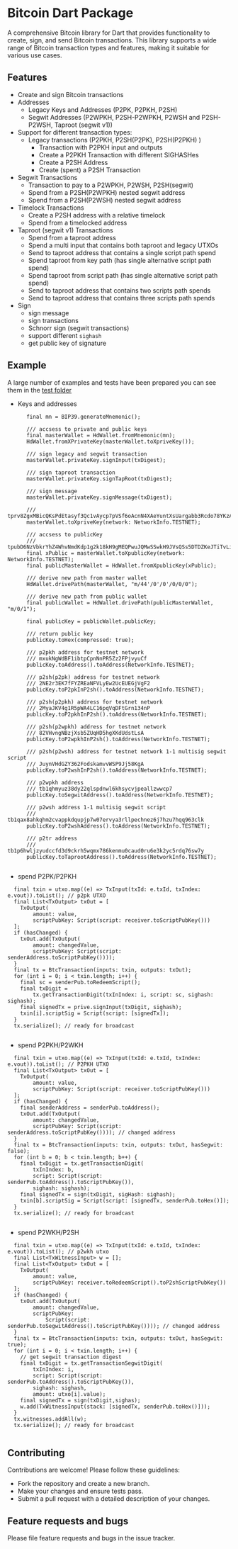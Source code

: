 # Bitcoin Dart Package

A comprehensive Bitcoin library for Dart that provides functionality to create, sign, and send Bitcoin transactions. This library supports a wide range of Bitcoin transaction types and features, making it suitable for various use cases.

## Features

- Create and sign Bitcoin transactions
- Addresses
  - Legacy Keys and Addresses (P2PK, P2PKH, P2SH)
  - Segwit Addresses (P2WPKH, P2SH-P2WPKH, P2WSH and P2SH-P2WSH, Taproot (segwit v1))
- Support for different transaction types:
  - Legacy transactions (P2PKH, P2SH(P2PK), P2SH(P2PKH) )
      - Transaction with P2PKH input and outputs
      - Create a P2PKH Transaction with different SIGHASHes
      - Create a P2SH Address
      - Create (spent) a P2SH Transaction
- Segwit Transactions
  - Transaction to pay to a P2WPKH, P2WSH, P2SH(segwit)
  - Spend from a P2SH(P2WPKH) nested segwit address
  - Spend from a P2SH(P2WSH) nested segwit address
- Timelock Transactions
  - Create a P2SH address with a relative timelock
  - Spend from a timelocked address
- Taproot (segwit v1) Transactions
  - Spend from a taproot address
  - Spend a multi input that contains both taproot and legacy UTXOs
  - Send to taproot address that contains a single script path spend
  - Spend taproot from key path (has single alternative script path spend)
  - Spend taproot from script path (has single alternative script path spend)
  - Send to taproot address that contains two scripts path spends
  - Send to taproot address that contains three scripts path spends
- Sign
  - sign message
  - sign transactions
  - Schnorr sign (segwit transactions)
  - support different `sighash`
  - get public key of signature

## Example
A large number of examples and tests have been prepared you can see them in the [test folder](https://github.com/MohsenHaydari/bitcoin/tree/main/test)

- Keys and addresses
```
      final mn = BIP39.generateMnemonic();

      /// accsess to private and public keys
      final masterWallet = HdWallet.fromMnemonic(mn);
      HdWallet.fromXPrivateKey(masterWallet.toXpriveKey());

      /// sign legacy and segwit transaction
      masterWallet.privateKey.signInput(txDigest);

      /// sign taproot transaction
      masterWallet.privateKey.signTapRoot(txDigest);

      /// sign message
      masterWallet.privateKey.signMessage(txDigest);

      /// tprv8ZgxMBicQKsPdEtasyf3Qc1vAycp7pVSf6oAcnN4XAeYuntXsUargabb3Rcdo78YKzAxARfVLah4nfkUfYDrWodRWA9YEstwSrV5ZNvApvt
      masterWallet.toXpriveKey(network: NetworkInfo.TESTNET);

      /// accsess to publicKey
      /// tpubD6NzVbkrYhZ4WhvNmdKdp1g2k18kH9gMEQPwuJQMwSSwkH9JVsQSs5DTDZKeJTiTvLinuTwdL4zf6CJAWE79VwhxHn9tDcq33Xj7BgLKZEH
      final xPublic = masterWallet.toXpublicKey(network: NetworkInfo.TESTNET);
      final publicMasterWallet = HdWallet.fromXpublicKey(xPublic);

      /// derive new path from master wallet
      HdWallet.drivePath(masterWallet, "m/44'/0'/0'/0/0/0");

      /// derive new path from public wallet
      final publicWallet = HdWallet.drivePath(publicMasterWallet, "m/0/1");

      final publicKey = publicWallet.publicKey;

      /// return public key
      publicKey.toHex(compressed: true);

      /// p2pkh address for testnet network
      /// mxukNgWdBF1ibtpCpnNnPR5Zz2FPjvyuCf
      publicKey.toAddress().toAddress(NetworkInfo.TESTNET);

      /// p2sh(p2pk) address for testnet network
      /// 2NE2r3EK7fFYZREaNFVLyEw2UcEUEGjVgF2
      publicKey.toP2pkInP2sh().toAddress(NetworkInfo.TESTNET);

      /// p2sh(p2pkh) address for testnet network
      /// 2MyaJKV4g1R5pWA4LC16pqVqDFtGrn134nP
      publicKey.toP2pkhInP2sh().toAddress(NetworkInfo.TESTNET);

      /// p2sh(p2wpkh) address for testnet network
      /// 82VHvngNBzjXsb5ZUqHD5hgXKdUdstLsA
      publicKey.toP2wpkhInP2sh().toAddress(NetworkInfo.TESTNET);

      /// p2sh(p2wsh) address for testnet network 1-1 multisig segwit script
      /// JuynVHdGZY362FodskamvvWSP9Jj58KgA
      publicKey.toP2wshInP2sh().toAddress(NetworkInfo.TESTNET);

      /// p2wpkh address
      /// tb1qhmyuz38dy22qlspdnwl6khsycvjpeallzwwcp7
      publicKey.toSegwitAddress().toAddress(NetworkInfo.TESTNET);

      /// p2wsh address 1-1 multisig segwit script
      /// tb1qax8ahkqhm2cvappkdqupjp7w07ervya3rllpechnez6j7hzu7hqq963clk
      publicKey.toP2wshAddress().toAddress(NetworkInfo.TESTNET);

      /// p2tr address
      /// tb1p6hwljzyudccfd3d9ckrh5wqmx786kenmu0caud0ru6e3k2yc5rdq76sw7y
      publicKey.toTaprootAddress().toAddress(NetworkInfo.TESTNET);
  
```
- spend P2PK/P2PKH
  
```
  final txin = utxo.map((e) => TxInput(txId: e.txId, txIndex: e.vout)).toList(); // p2pk UTXO
  final List<TxOutput> txOut = [
    TxOutput(
        amount: value,
        scriptPubKey: Script(script: receiver.toScriptPubKey()))
  ];
  if (hasChanged) {
    txOut.add(TxOutput(
        amount: changedValue,
        scriptPubKey: Script(script: senderAddress.toScriptPubKey())));
  }
  final tx = BtcTransaction(inputs: txin, outputs: txOut);
  for (int i = 0; i < txin.length; i++) {
    final sc = senderPub.toRedeemScript();
    final txDigit =
        tx.getTransactionDigit(txInIndex: i, script: sc, sighash: sighash);
    final signedTx = prive.signInput(txDigit, sighash);
    txin[i].scriptSig = Script(script: [signedTx]);
  }
  tx.serialize(); // ready for broadcast
  
```
- spend P2PKH/P2WKH
  
```
  final txin = utxo.map((e) => TxInput(txId: e.txId, txIndex: e.vout)).toList(); // P2PKH UTXO
  final List<TxOutput> txOut = [
    TxOutput(
        amount: value,
        scriptPubKey: Script(script: receiver.toScriptPubKey()))
  ];
  if (hasChanged) {
    final senderAddress = senderPub.toAddress();
    txOut.add(TxOutput(
        amount: changedValue,
        scriptPubKey: Script(script: senderAddress.toScriptPubKey()))); // changed address
  }
  final tx = BtcTransaction(inputs: txin, outputs: txOut, hasSegwit: false);
  for (int b = 0; b < txin.length; b++) {
    final txDigit = tx.getTransactionDigit(
        txInIndex: b,
        script: Script(script: senderPub.toAddress().toScriptPubKey()),
        sighash: sighash);
    final signedTx = sign(txDigit, sigHash: sighash);
    txin[b].scriptSig = Script(script: [signedTx, senderPub.toHex()]);
  }
  tx.serialize(); // ready for broadcast
  
```
- spend P2WKH/P2SH
  
```
  final txin = utxo.map((e) => TxInput(txId: e.txId, txIndex: e.vout)).toList(); // p2wkh utxo
  final List<TxWitnessInput> w = [];
  final List<TxOutput> txOut = [
    TxOutput(
        amount: value,
        scriptPubKey: receiver.toRedeemScript().toP2shScriptPubKey())
  ];
  if (hasChanged) {
    txOut.add(TxOutput(
        amount: changedValue,
        scriptPubKey:
            Script(script: senderPub.toSegwitAddress().toScriptPubKey()))); // changed address
  }
  final tx = BtcTransaction(inputs: txin, outputs: txOut, hasSegwit: true);
  for (int i = 0; i < txin.length; i++) {
    // get segwit transaction digest
    final txDigit = tx.getTransactionSegwitDigit(
        txInIndex: i,
        script: Script(script: senderPub.toAddress().toScriptPubKey()),
        sighash: sighash,
        amount: utxo[i].value);
    final signedTx = sign(txDigit,sighas);
    w.add(TxWitnessInput(stack: [signedTx, senderPub.toHex()]));
  }
  tx.witnesses.addAll(w);
  tx.serialize(); // ready for broadcast
  
```

## Contributing

Contributions are welcome! Please follow these guidelines:
 - Fork the repository and create a new branch.
 - Make your changes and ensure tests pass.
 - Submit a pull request with a detailed description of your changes.

## Feature requests and bugs #

Please file feature requests and bugs in the issue tracker.

